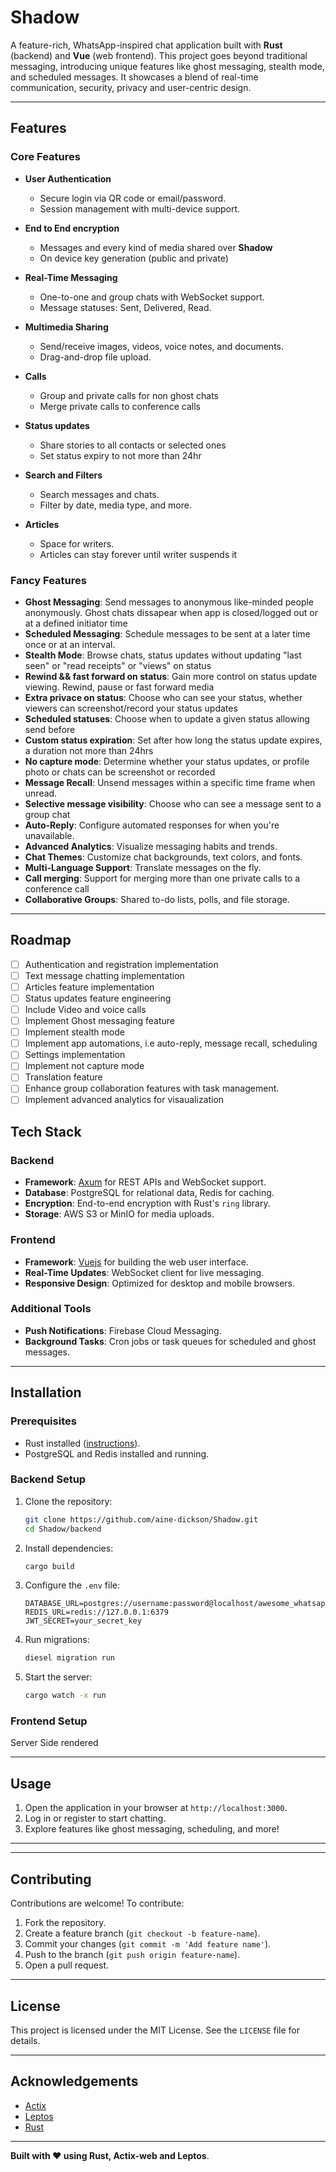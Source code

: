 # Shadow

A feature-rich, WhatsApp-inspired chat application built with **Rust** (backend) and **Vue** (web frontend). This project goes beyond traditional messaging, introducing unique features like ghost messaging, stealth mode, and scheduled messages. It showcases a blend of real-time communication, security, privacy and user-centric design.

---

## Features

### Core Features
- **User Authentication**
  - Secure login via QR code or email/password.
  - Session management with multi-device support.

- **End to End encryption**
  - Messages and every kind of media shared over **Shadow**
  - On device key generation (public and private)

- **Real-Time Messaging**
  - One-to-one and group chats with WebSocket support.
  - Message statuses: Sent, Delivered, Read.

- **Multimedia Sharing**
  - Send/receive images, videos, voice notes, and documents.
  - Drag-and-drop file upload.
 
- **Calls**
  - Group and private calls for non ghost chats
  - Merge private calls to conference calls

- **Status updates**
  - Share stories to all contacts or selected ones
  - Set status expiry to not more than 24hr

- **Search and Filters**
  - Search messages and chats.
  - Filter by date, media type, and more.

- **Articles**
  - Space for writers.
  - Articles can stay forever until writer suspends it

### Fancy Features
- **Ghost Messaging**: Send messages to anonymous like-minded people anonymously. Ghost chats dissapear when app is closed/logged out or at a defined initiator time
- **Scheduled Messaging**: Schedule messages to be sent at a later time once or at an interval.
- **Stealth Mode**: Browse chats, status updates without updating "last seen" or "read receipts" or "views" on status
- **Rewind && fast forward on status**: Gain more control on status update viewing. Rewind, pause or fast forward media
- **Extra privace on status**: Choose who can see your status, whether viewers can screenshot/record your status updates
- **Scheduled statuses**: Choose when to update a given status allowing send before
- **Custom status expiration**: Set after how long the status update expires, a duration not more than 24hrs
- **No capture mode**: Determine whether your status updates, or profile photo or chats can be screenshot or recorded
- **Message Recall**: Unsend messages within a specific time frame when unread.
- **Selective message visibility**: Choose who can see a message sent to a group chat
- **Auto-Reply**: Configure automated responses for when you're unavailable.
- **Advanced Analytics**: Visualize messaging habits and trends.
- **Chat Themes**: Customize chat backgrounds, text colors, and fonts.
- **Multi-Language Support**: Translate messages on the fly.
- **Call merging**: Support for merging more than one private calls to a conference call
- **Collaborative Groups**: Shared to-do lists, polls, and file storage.

---

## Roadmap
- [ ] Authentication and registration implementation
- [ ] Text message chatting implementation
- [ ] Articles feature implementation
- [ ] Status updates feature engineering
- [ ] Include Video and voice calls
- [ ] Implement Ghost messaging feature
- [ ] Implement stealth mode
- [ ] Implement app automations, i.e auto-reply, message recall, scheduling
- [ ] Settings implementation
- [ ] Implement not capture mode
- [ ] Translation feature
- [ ] Enhance group collaboration features with task management.
- [ ] Implement advanced analytics for visaualization

## Tech Stack

### Backend
- **Framework**: [Axum](https://github.com/tokio-rs/axum) for REST APIs and WebSocket support.
- **Database**: PostgreSQL for relational data, Redis for caching.
- **Encryption**: End-to-end encryption with Rust's `ring` library.
- **Storage**: AWS S3 or MinIO for media uploads.

### Frontend
- **Framework**: [Vuejs](https://vuejs.org/) for building the web user interface.
- **Real-Time Updates**: WebSocket client for live messaging.
- **Responsive Design**: Optimized for desktop and mobile browsers.

### Additional Tools
- **Push Notifications**: Firebase Cloud Messaging.
- **Background Tasks**: Cron jobs or task queues for scheduled and ghost messages.

---

## Installation

### Prerequisites
- Rust installed ([instructions](https://www.rust-lang.org/tools/install)).
- PostgreSQL and Redis installed and running.

### Backend Setup
1. Clone the repository:
   ```bash
   git clone https://github.com/aine-dickson/Shadow.git
   cd Shadow/backend
   ```
2. Install dependencies:
   ```bash
   cargo build
   ```
3. Configure the `.env` file:
   ```env
   DATABASE_URL=postgres://username:password@localhost/awesome_whatsapp
   REDIS_URL=redis://127.0.0.1:6379
   JWT_SECRET=your_secret_key
   ```
4. Run migrations:
   ```bash
   diesel migration run
   ```
5. Start the server:
   ```bash
   cargo watch -x run
   ```

### Frontend Setup
  Server Side rendered

---

## Usage
1. Open the application in your browser at `http://localhost:3000`.
2. Log in or register to start chatting.
3. Explore features like ghost messaging, scheduling, and more!

---

---

## Contributing
Contributions are welcome! To contribute:
1. Fork the repository.
2. Create a feature branch (`git checkout -b feature-name`).
3. Commit your changes (`git commit -m 'Add feature name'`).
4. Push to the branch (`git push origin feature-name`).
5. Open a pull request.

---

## License
This project is licensed under the MIT License. See the `LICENSE` file for details.

---

## Acknowledgements
- [Actix](https://actix.rs/)
- [Leptos](https://github.com/leptos-rs/leptos)
- [Rust](https://www.rust-lang.org/)

---

**Built with ❤️ using Rust, Actix-web and Leptos**.
